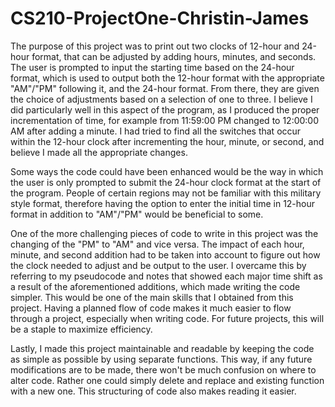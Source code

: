 # CS210-ProjectOne-Christin-James

The purpose of this project was to print out two clocks of 12-hour and 24-hour format, that can be adjusted by adding hours, minutes, and seconds. The user is prompted to input the starting time based on the 24-hour format, which is used to output both the 12-hour format with the appropriate "AM"/"PM" following it, and the 24-hour format. From there, they are given the choice of adjustments based on a selection of one to three. I believe I did particularly well in this aspect of the program, as I produced the proper incrementation of time, for example from 11:59:00 PM changed to 12:00:00 AM after adding a minute. I had tried to find all the switches that occur within the 12-hour clock after incrementing the hour, minute, or second, and believe I made all the appropriate changes. 

Some ways the code could have been enhanced would be the way in which the user is only prompted to submit the 24-hour clock format at the start of the program. People of certain regions may not be familiar with this military style format, therefore having the option to enter the initial time in 12-hour format in addition to "AM"/"PM" would be beneficial to some. 

One of the more challenging pieces of code to write in this project was the changing of the "PM" to "AM" and vice versa. The impact of each hour, minute, and second addition had to be taken into account to figure out how the clock needed to adjust and be output to the user. I overcame this by referring to my pseudocode and notes that showed each major time shift as a result of the aforementioned additions, which made writing the code simpler. This would be one of the main skills that I obtained from this project. Having a planned flow of code makes it much easier to flow through a project, especially when writing code. For future projects, this will be a staple to maximize efficiency.

Lastly, I made this project maintainable and readable by keeping the code as simple as possible by using separate functions. This way, if any future modifications are to be made, there won't be much confusion on where to alter code. Rather one could simply delete and replace and existing function with a new one. This structuring of code also makes reading it easier.
